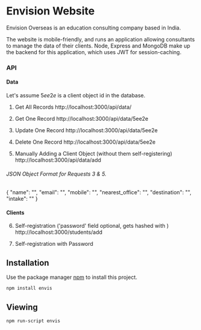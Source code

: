 # Envision Website

Envision Overseas is an education consulting company based in India.

The website is mobile-friendly, and runs an application allowing consultants to manage the data of their clients. Node, Express and MongoDB make up the backend for this application, which uses JWT for session-caching.

### API

#### Data
Let's assume $5ee2e$ is a client object id in the database.

1. Get All Records
http://localhost:3000/api/data/

2. Get One Record
http://localhost:3000/api/data/5ee2e

3. Update One Record
http://localhost:3000/api/data/5ee2e

4. Delete One Record
http://localhost:3000/api/data/5ee2e

5. Manually Adding a Client Object (without them self-registering)
http://localhost:3000/api/data/add

###### JSON Object Format for Requests 3 & 5.

{
    "name": "",
    "email": "",
    "mobile": "",
    "nearest_office": "",
    "destination": "",
    "intake": ""
}

#### Clients

6. Self-registration ('password' field optional, gets hashed with )
http://localhost:3000/students/add

7. Self-registration with Password



## Installation

Use the package manager [npm](https://www.npmjs.com/get-npm) to install this project.

```bash
npm install envis
```

## Viewing

```bash
npm run-script envis
```
